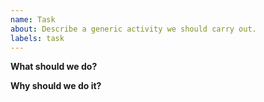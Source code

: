 ```yaml
---
name: Task
about: Describe a generic activity we should carry out.
labels: task
---
```



__What should we do?__

<!-- Clearly describe the activity we should carry out. -->


__Why should we do it?__

<!-- Argue why doing it is a healthy investment of our time. -->